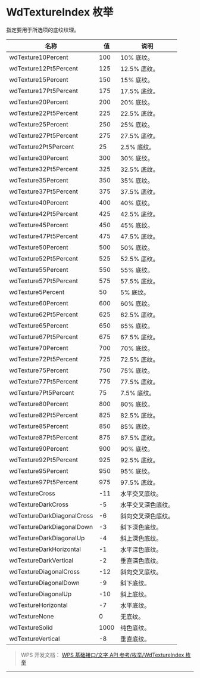# WdTextureIndex 枚举

指定要用于所选项的底纹纹理。

| 名称                       | 值   | 说明               |
|----------------------------|------|--------------------|
| wdTexture10Percent         | 100  | 10% 底纹。         |
| wdTexture12Pt5Percent      | 125  | 12.5% 底纹。       |
| wdTexture15Percent         | 150  | 15% 底纹。         |
| wdTexture17Pt5Percent      | 175  | 17.5% 底纹。       |
| wdTexture20Percent         | 200  | 20% 底纹。         |
| wdTexture22Pt5Percent      | 225  | 22.5% 底纹。       |
| wdTexture25Percent         | 250  | 25% 底纹。         |
| wdTexture27Pt5Percent      | 275  | 27.5% 底纹。       |
| wdTexture2Pt5Percent       | 25   | 2.5% 底纹。        |
| wdTexture30Percent         | 300  | 30% 底纹。         |
| wdTexture32Pt5Percent      | 325  | 32.5% 底纹。       |
| wdTexture35Percent         | 350  | 35% 底纹。         |
| wdTexture37Pt5Percent      | 375  | 37.5% 底纹。       |
| wdTexture40Percent         | 400  | 40% 底纹。         |
| wdTexture42Pt5Percent      | 425  | 42.5% 底纹。       |
| wdTexture45Percent         | 450  | 45% 底纹。         |
| wdTexture47Pt5Percent      | 475  | 47.5% 底纹。       |
| wdTexture50Percent         | 500  | 50% 底纹。         |
| wdTexture52Pt5Percent      | 525  | 52.5% 底纹。       |
| wdTexture55Percent         | 550  | 55% 底纹。         |
| wdTexture57Pt5Percent      | 575  | 57.5% 底纹。       |
| wdTexture5Percent          | 50   | 5% 底纹。          |
| wdTexture60Percent         | 600  | 60% 底纹。         |
| wdTexture62Pt5Percent      | 625  | 62.5% 底纹。       |
| wdTexture65Percent         | 650  | 65% 底纹。         |
| wdTexture67Pt5Percent      | 675  | 67.5% 底纹。       |
| wdTexture70Percent         | 700  | 70% 底纹。         |
| wdTexture72Pt5Percent      | 725  | 72.5% 底纹。       |
| wdTexture75Percent         | 750  | 75% 底纹。         |
| wdTexture77Pt5Percent      | 775  | 77.5% 底纹。       |
| wdTexture7Pt5Percent       | 75   | 7.5% 底纹。        |
| wdTexture80Percent         | 800  | 80% 底纹。         |
| wdTexture82Pt5Percent      | 825  | 82.5% 底纹。       |
| wdTexture85Percent         | 850  | 85% 底纹。         |
| wdTexture87Pt5Percent      | 875  | 87.5% 底纹。       |
| wdTexture90Percent         | 900  | 90% 底纹。         |
| wdTexture92Pt5Percent      | 925  | 92.5% 底纹。       |
| wdTexture95Percent         | 950  | 95% 底纹。         |
| wdTexture97Pt5Percent      | 975  | 97.5% 底纹。       |
| wdTextureCross             | -11  | 水平交叉底纹。     |
| wdTextureDarkCross         | -5   | 水平交叉深色底纹。 |
| wdTextureDarkDiagonalCross | -6   | 斜向交叉深色底纹。 |
| wdTextureDarkDiagonalDown  | -3   | 斜下深色底纹。     |
| wdTextureDarkDiagonalUp    | -4   | 斜上深色底纹。     |
| wdTextureDarkHorizontal    | -1   | 水平深色底纹。     |
| wdTextureDarkVertical      | -2   | 垂直深色底纹。     |
| wdTextureDiagonalCross     | -12  | 斜向交叉底纹。     |
| wdTextureDiagonalDown      | -9   | 斜下底纹。         |
| wdTextureDiagonalUp        | -10  | 斜上底纹。         |
| wdTextureHorizontal        | -7   | 水平底纹。         |
| wdTextureNone              | 0    | 无底纹。           |
| wdTextureSolid             | 1000 | 纯色底纹。         |
| wdTextureVertical          | -8   | 垂直底纹。         |

> WPS 开发文档： [WPS 基础接口/文字 API 参考/枚举/WdTextureIndex 枚举](https://qn.cache.wpscdn.cn/encs/doc/office_v19/topics/WPS%20%E5%9F%BA%E7%A1%80%E6%8E%A5%E5%8F%A3/%E6%96%87%E5%AD%97%20API%20%E5%8F%82%E8%80%83/%E6%9E%9A%E4%B8%BE/WdTextureIndex%20%E6%9E%9A%E4%B8%BE.html)

------------------------------------------------------------------------
